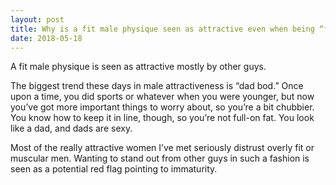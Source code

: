 ```yaml
---
layout: post
title: Why is a fit male physique seen as attractive even when being “fat” would convey that he is better able to provide for himself and potential mates?
date: 2018-05-18
---
```


<p>A fit male physique is seen as attractive mostly by other guys.</p><p>The biggest trend these days in male attractiveness is “dad bod.” Once upon a time, you did sports or whatever when you were younger, but now you’ve got more important things to worry about, so you’re a bit chubbier. You know how to keep it in line, though, so you’re not full-on fat. You look like a dad, and dads are sexy.</p><p>Most of the really attractive women I’ve met seriously distrust overly fit or muscular men. Wanting to stand out from other guys in such a fashion is seen as a potential red flag pointing to immaturity.</p>
